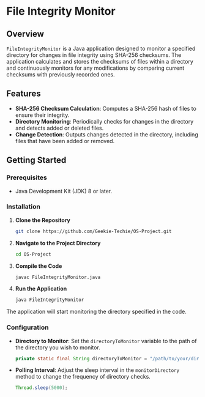 # File Integrity Monitor

## Overview

`FileIntegrityMonitor` is a Java application designed to monitor a specified directory for changes in file integrity using SHA-256 checksums. The application calculates and stores the checksums of files within a directory and continuously monitors for any modifications by comparing current checksums with previously recorded ones.

## Features

- **SHA-256 Checksum Calculation**: Computes a SHA-256 hash of files to ensure their integrity.
- **Directory Monitoring**: Periodically checks for changes in the directory and detects added or deleted files.
- **Change Detection**: Outputs changes detected in the directory, including files that have been added or removed.

## Getting Started

### Prerequisites

- Java Development Kit (JDK) 8 or later.

### Installation

1. **Clone the Repository**

   ```bash
   git clone https://github.com/Geekie-Techie/OS-Project.git
   ```

2. **Navigate to the Project Directory**

   ```bash
   cd OS-Project
   ```

3.  **Compile the Code**

    ```bash
    javac FileIntegrityMonitor.java
    ```

4.  **Run the Application**

    ```bash
    java FileIntegrityMonitor
    ```

The application will start monitoring the directory specified in the code.


### Configuration

- **Directory to Monitor**: Set the `directoryToMonitor` variable to the path of the directory you wish to monitor.

  ```java
  private static final String directoryToMonitor = "/path/to/your/directory/";
  ```
  
- **Polling Interval**: Adjust the sleep interval in the `monitorDirectory` method to change the frequency of directory checks.

  ```java
  Thread.sleep(5000);
  ```